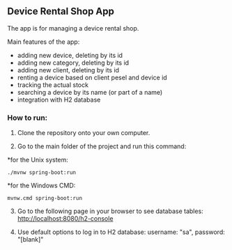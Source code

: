 ## **Device Rental Shop App**

The app is for managing a device rental shop.

Main features of the app:
* adding new device, deleting by its id
* adding new category, deleting by its id
* adding new client, deleting by its id
* renting a device based on client pesel and device id
* tracking the actual stock
* searching a device by its name (or part of a name)
* integration with H2 database

### **How to run:**
1. Clone the repository onto your own computer.

2. Go to the main folder of the project and run this command:

*for the Unix system:
```
./mvnw spring-boot:run
```
*for the Windows CMD:
```
mvnw.cmd spring-boot:run
```
3. Go to the following page in your browser to see database tables: [http://localhost:8080/h2-console](http://localhost:8080/h2-console)

4. Use default options to log in to H2 database: username: "sa", password: "[blank]"
